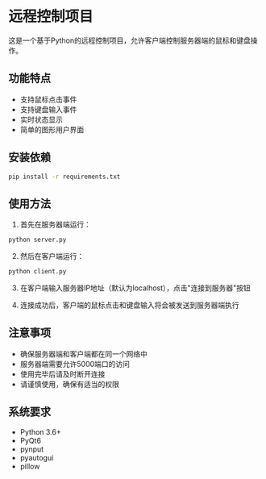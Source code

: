 # 远程控制项目

这是一个基于Python的远程控制项目，允许客户端控制服务器端的鼠标和键盘操作。

## 功能特点

- 支持鼠标点击事件
- 支持键盘输入事件
- 实时状态显示
- 简单的图形用户界面

## 安装依赖

```bash
pip install -r requirements.txt
```

## 使用方法

1. 首先在服务器端运行：
```bash
python server.py
```

2. 然后在客户端运行：
```bash
python client.py
```

3. 在客户端输入服务器IP地址（默认为localhost），点击"连接到服务器"按钮

4. 连接成功后，客户端的鼠标点击和键盘输入将会被发送到服务器端执行

## 注意事项

- 确保服务器端和客户端都在同一个网络中
- 服务器端需要允许5000端口的访问
- 使用完毕后请及时断开连接
- 请谨慎使用，确保有适当的权限

## 系统要求

- Python 3.6+
- PyQt6
- pynput
- pyautogui
- pillow 